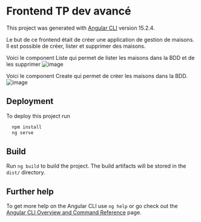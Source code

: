 # Frontend TP dev avancé

This project was generated with [Angular CLI](https://github.com/angular/angular-cli) version 15.2.4.

Le but de ce frontend était de créer une application de gestion de maisons. 
Il est possible de créer, lister et supprimer des maisons.


Voici le component Liste qui permet de lister les maisons dans la BDD et de les supprimer
![image](https://user-images.githubusercontent.com/72972086/235762001-46304338-d69b-4eff-b78b-56ac3b560364.png)


Voici le component Create qui permet de créer les maisons dans la BDD.
![image](https://user-images.githubusercontent.com/72972086/235762266-93e6fa30-71ca-4172-98f2-4e923f76be3a.png)


## Deployment

To deploy this project run

```bash
  npm install
  ng serve
```
## Build

Run `ng build` to build the project. The build artifacts will be stored in the `dist/` directory.


## Further help

To get more help on the Angular CLI use `ng help` or go check out the [Angular CLI Overview and Command Reference](https://angular.io/cli) page.
